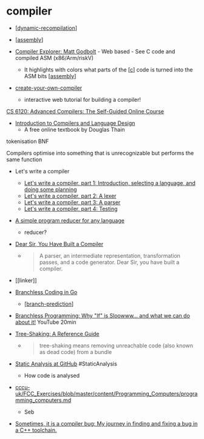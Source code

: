 compiler
========

* [[dynamic-recompilation]]
* [[assembly]]

* [Compiler Explorer: Matt Godbolt](https://godbolt.org/) - Web based - See C code and compiled ASM (x86/Arm/riskV)
    * It highlights with colors what parts of the [[c]] code is turned into the ASM bits [[assembly]]
* [create-your-own-compiler](https://citw.dev/tutorial/create-your-own-compiler)
    * interactive web tutorial for building a compiler!

[CS 6120: Advanced Compilers: The Self-Guided Online Course](https://www.cs.cornell.edu/courses/cs6120/2020fa/self-guided/)

* [Introduction to Compilers and Language Design](https://www3.nd.edu/~dthain/compilerbook/)
    *  A free online textbook by Douglas Thain 

tokenisation
BNF

Compilers optimise into something that is unrecognizable but performs the same function

* Let's write a compiler
    * [Let's write a compiler, part 1: Introduction, selecting a language, and doing some planning](https://briancallahan.net/blog/20210814.html)
    * [Let's write a compiler, part 2: A lexer](https://briancallahan.net/blog/20210815.html)
    * [Let's write a compiler, part 3: A parser](https://briancallahan.net/blog/20210816.html)
    * [Let's write a compiler, part 4: Testing](https://briancallahan.net/blog/20210817.html)
* [A simple program reducer for any language](https://comby.dev/blog/2021/03/26/comby-reducer)
    * reducer?
* [Dear Sir, You Have Built a Compiler](https://rachitnigam.com/post/you-have-built-a-compiler/)
    * > A parser, an intermediate representation, transformation passes, and a code generator. Dear Sir, you have built a compiler.
* [[linker]]

* [Branchless Coding in Go](https://mattnakama.com/blog/go-branchless-coding/)
    * [[branch-prediction]]
* [Branchless Programming: Why "If" is Sloowww... and what we can do about it!](https://www.youtube.com/watch?v=bVJ-mWWL7cE) YouTube 20min

* [Tree-Shaking: A Reference Guide](https://www.smashingmagazine.com/2021/05/tree-shaking-reference-guide/)
    * > tree-shaking means removing unreachable code (also known as dead code) from a bundle

* [Static Analysis at GitHub](https://cacm.acm.org/magazines/2022/2/258227-static-analysis-at-github/fulltext) #StaticAnalysis
    * How code is analysed

* [cccu-uk/FCC_Exercises/blob/master/content/Programming_Computers/programming_computers.md](https://github.com/cccu-uk/FCC_Exercises/blob/master/content/Programming_Computers/programming_computers.md)
    * Seb


* [Sometimes, it is a compiler bug: My journey in finding and fixing a bug in a C++ toolchain.](https://quick-lint-js.com/blog/bug-journey/)

[//begin]: # "Autogenerated link references for markdown compatibility"
[dynamic-recompilation]: dynamic-recompilation.md "Dynamic Recompilation"
[assembly]: assembly.md "Assembly Code"
[c]: c.md "C"
[branch-prediction]: branch-prediction.md "Branch Prediction"
[//end]: # "Autogenerated link references"